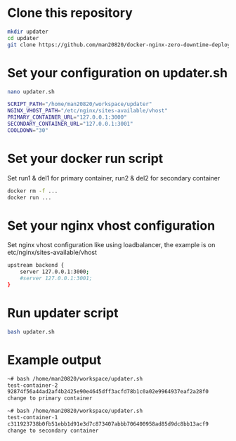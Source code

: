 # Clone this repository

```bash
mkdir updater
cd updater
git clone https://github.com/man20820/docker-nginx-zero-downtime-deployment.git .
```

# Set your configuration on updater.sh

```bash
nano updater.sh

SCRIPT_PATH="/home/man20820/workspace/updater"
NGINX_VHOST_PATH="/etc/nginx/sites-available/vhost"
PRIMARY_CONTAINER_URL="127.0.0.1:3000"
SECONDARY_CONTAINER_URL="127.0.0.1:3001"
COOLDOWN="30"
```

# Set your docker run script

Set run1 & del1 for primary container, run2 & del2 for secondary container

```bash
docker rm -f ...
docker run ...
```

# Set your nginx vhost configuration

Set nginx vhost configuration like using loadbalancer, the example is on etc/nginx/sites-available/vhost

```bash
upstream backend {
    server 127.0.0.1:3000;
    #server 127.0.0.1:3001;
}
```

# Run updater script

```bash
bash updater.sh
```

# Example output

```bash
~# bash /home/man20820/workspace/updater.sh
test-container-2
92874f56a44ad2af4b2425e90e4645dff3acfd78b1c0a02e9964937eaf2a28f0
change to primary container
```

```bash
~# bash /home/man20820/workspace/updater.sh
test-container-1
c311923738b0fb51ebb1d91e3d7c873407abbb706400958ad85d9dc8bb13acf9
change to secondary container
```
